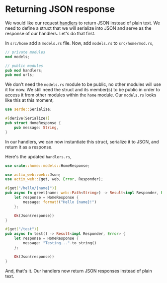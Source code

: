 # Returning JSON response

We would like our request [handlers](https://actix.rs/docs/handlers/) to return JSON instead of plain text. We need to
define a struct that we will serialize into JSON and serve as the response of our handlers. Let's do that first.

In `src/home` add a `models.rs` file. Now, add `models.rs` to `src/home/mod.rs`,

```rust
// private modules
mod models;

// public modules
pub mod handlers;
pub mod urls;
```

We don't need the `models.rs` module to be public, no other modules will use it for now. We still need the struct and
its member(s) to be public in order to access it from other modules within the `home` module. Our `models.rs` looks like
this at this moment,

```rust
use serde::Serialize;

#[derive(Serialize)]
pub struct HomeResponse {
    pub message: String,
}
```

In our handlers, we can now instantiate this struct, serialize it to JSON, and return it as a response.

Here's the updated `handlers.rs`,

```rust
use crate::home::models::HomeResponse;

use actix_web::web::Json;
use actix_web::{get, web, Error, Responder};

#[get("/hello/{name}")]
pub async fn greet(name: web::Path<String>) -> Result<impl Responder, Error> {
    let response = HomeResponse {
        message: format!("Hello {name}!")
    };

    Ok(Json(response))
}

#[get("/test")]
pub async fn test() -> Result<impl Responder, Error> {
    let response = HomeResponse {
        message: "Testing...".to_string()
    };

    Ok(Json(response))
}
```

And, that's it. Our handlers now return JSON responses instead of plain text.
